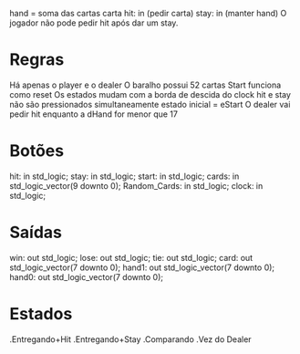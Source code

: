 hand = soma das cartas
carta
hit: in (pedir carta)
stay: in (manter hand)
    O jogador não pode pedir hit após dar um stay.

# Regras
Há apenas o player e o dealer
O baralho possui 52 cartas
Start funciona como reset
Os estados mudam com a borda de descida do clock
hit e stay não são pressionados simultaneamente
estado inicial = eStart
O dealer vai pedir hit enquanto a dHand for menor que 17
# Botões
hit: in std_logic;
stay: in std_logic;
start: in std_logic;
cards: in std_logic_vector(9 downto 0);
Random_Cards: in std_logic;
clock: in std_logic;
# Saídas
win: out std_logic;
lose: out std_logic;
tie: out std_logic;
card: out std_logic_vector(7 downto 0);
hand1: out std_logic_vector(7 downto 0);
hand0: out std_logic_vector(7 downto 0);

# Estados
.Entregando+Hit
.Entregando+Stay
.Comparando
.Vez do Dealer
